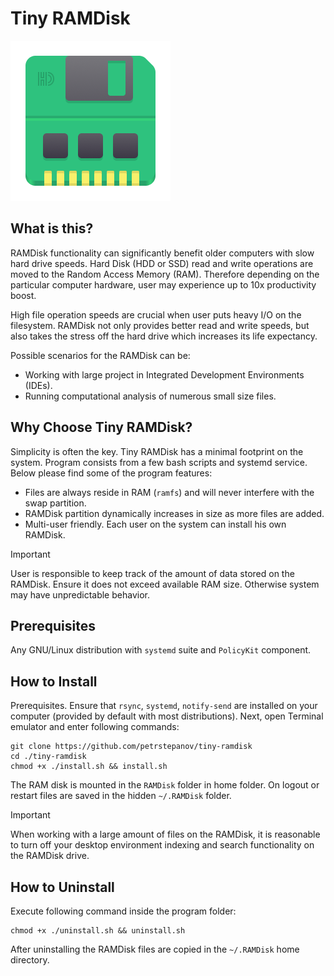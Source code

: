 Tiny RAMDisk
============

![Simple RAM Disk Implementation for Linux](./resources/com.petrstepanov.TinyRAMDisk.png)

What is this?
-------------

RAMDisk functionality can significantly benefit older computers with slow hard drive speeds. Hard Disk (HDD or SSD) read and write operations are moved to the Random Access Memory (RAM). Therefore depending on the particular computer hardware, user may experience up to 10x productivity boost. 

High file operation speeds are crucial when user puts heavy I/O on the filesystem. RAMDisk not only provides better read and write speeds, but also takes the stress off the hard drive which increases its life expectancy.

Possible scenarios for the RAMDisk can be:
* Working with large project in Integrated Development Environments (IDEs).
* Running computational analysis of numerous small size files.

Why Choose Tiny RAMDisk?
------------------------

Simplicity is often the key. Tiny RAMDisk has a minimal footprint on the system. Program consists from a few bash scripts and systemd service. Below please find some of the program features:

* Files are always reside in RAM (`ramfs`) and will never interfere with the swap partition.
* RAMDisk partition dynamically increases in size as more files are added.
* Multi-user friendly. Each user on the system can install his own RAMDisk.

> [!IMPORTANT]
> User is responsible to keep track of the amount of data stored on the RAMDisk. Ensure it does not exceed available RAM size. Otherwise system may have unpredictable behavior.

Prerequisites
--------------
Any GNU/Linux distribution with `systemd` suite and `PolicyKit` component.

How to Install
--------------

Prerequisites. Ensure that `rsync`, `systemd`, `notify-send` are installed on your computer (provided by default with most distributions). Next, open Terminal emulator and enter following commands:

```
git clone https://github.com/petrstepanov/tiny-ramdisk
cd ./tiny-ramdisk
chmod +x ./install.sh && install.sh
```

The RAM disk is mounted in the `RAMDisk` folder in home folder. On logout or restart files are saved in the hidden `~/.RAMDisk` folder.

> [!IMPORTANT]
> When working with a large amount of files on the RAMDisk, it is reasonable to turn off your desktop environment indexing and search functionality on the RAMDisk drive.

How to Uninstall
----------------

Execute following command inside the program folder:

```
chmod +x ./uninstall.sh && uninstall.sh
```

After uninstalling the RAMDisk files are copied in the `~/.RAMDisk` home directory. 
